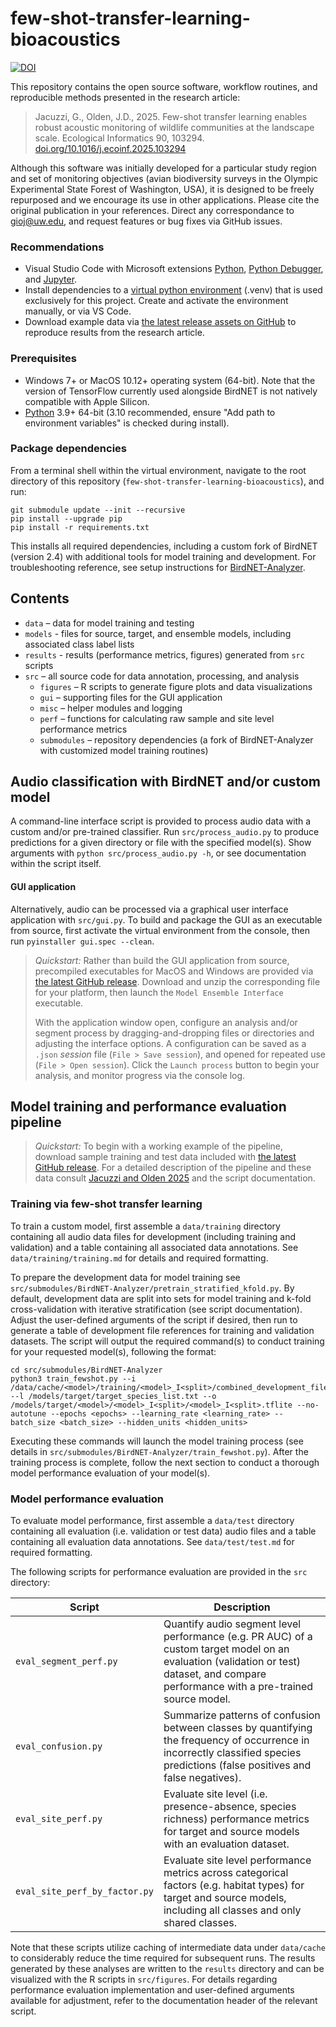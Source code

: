 # few-shot-transfer-learning-bioacoustics

[![DOI](https://zenodo.org/badge/DOI/10.5281/zenodo.15694435.svg)](https://doi.org/10.5281/zenodo.15694435)

This repository contains the open source software, workflow routines, and reproducible methods presented in the research article:

> Jacuzzi, G., Olden, J.D., 2025. Few-shot transfer learning enables robust acoustic monitoring of wildlife communities at the landscape scale. Ecological Informatics 90, 103294. [doi.org/10.1016/j.ecoinf.2025.103294](https://doi.org/10.1016/j.ecoinf.2025.103294)

Although this software was initially developed for a particular study region and set of monitoring objectives (avian biodiversity surveys in the Olympic Experimental State Forest of Washington, USA), it is designed to be freely repurposed and we encourage its use in other applications. Please cite the original publication in your references. Direct any correspondance to gioj@uw.edu, and request features or bug fixes via GitHub issues.

### Recommendations
- Visual Studio Code with Microsoft extensions [Python](https://marketplace.visualstudio.com/items?itemName=ms-python.python), [Python Debugger](https://marketplace.visualstudio.com/items?itemName=ms-python.debugpy), and [Jupyter](https://marketplace.visualstudio.com/items?itemName=ms-toolsai.jupyter).
- Install dependencies to a [virtual python environment](https://packaging.python.org/en/latest/guides/installing-using-pip-and-virtual-environments/) (.venv) that is used exclusively for this project. Create and activate the environment manually, or via VS Code.
- Download example data via [the latest release assets on GitHub](https://github.com/giojacuzzi/few-shot-transfer-learning-bioacoustics/releases) to reproduce results from the research article.

### Prerequisites
- Windows 7+ or MacOS 10.12+ operating system (64-bit). Note that the version of TensorFlow currently used alongside BirdNET is not natively compatible with Apple Silicon.
- [Python](https://www.python.org/downloads/) 3.9+ 64-bit (3.10 recommended, ensure "Add path to environment variables" is checked during install).

### Package dependencies
From a terminal shell within the virtual environment, navigate to the root directory of this repository (`few-shot-transfer-learning-bioacoustics`), and run:

```
git submodule update --init --recursive
pip install --upgrade pip
pip install -r requirements.txt
```

This installs all required dependencies, including a custom fork of BirdNET (version 2.4) with additional tools for model training and development. For troubleshooting reference, see setup instructions for [BirdNET-Analyzer](https://github.com/kahst/BirdNET-Analyzer).

## Contents
- `data` – data for model training and testing
- `models` - files for source, target, and ensemble models, including associated class label lists 
- `results` - results (performance metrics, figures) generated from `src` scripts
- `src` – all source code for data annotation, processing, and analysis
    - `figures` – R scripts to generate figure plots and data visualizations
    - `gui` – supporting files for the GUI application
    - `misc` – helper modules and logging
    - `perf` – functions for calculating raw sample and site level performance metrics
    - `submodules` – repository dependencies (a fork of BirdNET-Analyzer with customized model training routines)

## Audio classification with BirdNET and/or custom model

A command-line interface script is provided to process audio data with a custom and/or pre-trained classifier. Run `src/process_audio.py` to produce predictions for a given directory or file with the specified model(s). Show arguments with `python src/process_audio.py -h`, or see documentation within the script itself.

#### GUI application

Alternatively, audio can be processed via a graphical user interface application with `src/gui.py`. To build and package the GUI as an executable from source, first activate the virtual environment from the console, then run `pyinstaller gui.spec --clean`.

> *Quickstart:* Rather than build the GUI application from source, precompiled executables for MacOS and Windows are provided via [the latest GitHub release](https://github.com/giojacuzzi/few-shot-transfer-learning-bioacoustics/releases). Download and unzip the corresponding file for your platform, then launch the `Model Ensemble Interface` executable.
>
> With the application window open, configure an analysis and/or segment process by dragging-and-dropping files or directories and adjusting the interface options. A configuration can be saved as a `.json` *session* file (`File > Save session`), and opened for repeated use (`File > Open session`). Click the `Launch process` button to begin your analysis, and monitor progress via the console log.

## Model training and performance evaluation pipeline

> *Quickstart:* To begin with a working example of the pipeline, download sample training and test data included with [the latest GitHub release](https://github.com/giojacuzzi/few-shot-transfer-learning-bioacoustics/releases). For a detailed description of the pipeline and these data consult [Jacuzzi and Olden 2025](https://doi.org/10.1016/j.ecoinf.2025.103294) and the script documentation.

### Training via few-shot transfer learning

To train a custom model, first assemble a `data/training` directory containing all audio data files for development (including training and validation) and a table containing all associated data annotations. See `data/training/training.md` for details and required formatting.

To prepare the development data for model training see `src/submodules/BirdNET-Analyzer/pretrain_stratified_kfold.py`. By default, development data are split into sets for model training and k-fold cross-validation with iterative stratification (see script documentation). Adjust the user-defined arguments of the script if desired, then run to generate a table of development file references for training and validation datasets. The script will output the required command(s) to conduct training for your requested model(s), following the format:

```
cd src/submodules/BirdNET-Analyzer
python3 train_fewshot.py --i /data/cache/<model>/training/<model>_I<split>/combined_development_files.csv --l /models/target/target_species_list.txt --o /models/target/<model>/<model>_I<split>/<model>_I<split>.tflite --no-autotune --epochs <epochs> --learning_rate <learning_rate> --batch_size <batch_size> --hidden_units <hidden_units>
```

Executing these commands will launch the model training process (see details in `src/submodules/BirdNET-Analyzer/train_fewshot.py`). After the training process is complete, follow the next section to conduct a thorough model performance evaluation of your model(s).

### Model performance evaluation
To evaluate model performance, first assemble a `data/test` directory containing all evaluation (i.e. validation or test data) audio files and a table containing all evaluation data annotations. See `data/test/test.md` for required formatting.

The following scripts for performance evaluation are provided in the `src` directory:

| Script                        | Description                                                  |
| ----------------------------- | ------------------------------------------------------------ |
| `eval_segment_perf.py`        | Quantify audio segment level performance (e.g. PR AUC) of a custom target model on an evaluation (validation or test) dataset, and compare performance with a pre-trained source model. |
| `eval_confusion.py`           | Summarize patterns of confusion between classes by quantifying the frequency of occurrence in incorrectly classified species predictions (false positives and false negatives). |
| `eval_site_perf.py`           | Evaluate site level (i.e. presence-absence, species richness) performance metrics for target and source models with an evaluation dataset. |
| `eval_site_perf_by_factor.py` | Evaluate site level performance metrics across categorical factors (e.g. habitat types) for target and source models, including all classes and only shared classes. |

Note that these scripts utilize caching of intermediate data under `data/cache` to considerably reduce the time required for subsequent runs. The results generated by these analyses are written to the `results` directory and can be visualized with the R scripts in `src/figures`. For details regarding performance evaluation implementation and user-defined arguments available for adjustment, refer to the documentation header of the relevant script.

